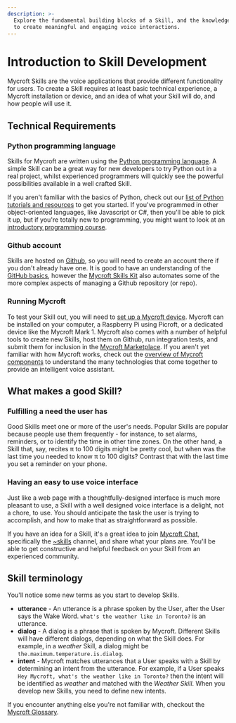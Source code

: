 ```yaml
---
description: >-
  Explore the fundamental building blocks of a Skill, and the knowledge required
  to create meaningful and engaging voice interactions.
---
```


# Introduction to Skill Development

Mycroft Skills are the voice applications that provide different functionality for users. To create a Skill requires at least basic technical experience, a Mycroft installation or device, and an idea of what your Skill will do, and how people will use it.

## Technical Requirements

### Python programming language

Skills for Mycroft are written using the [Python programming language](https://www.python.org/). A simple Skill can be a great way for new developers to try Python out in a real project, whilst experienced programmers will quickly see the powerful possibilities available in a well crafted Skill.

If you aren't familiar with the basics of Python, check out our [list of Python tutorials and resources](https://github.com/MycroftAI/documentation/tree/156204fdccf839a4d5c57bf46f38c17ac1fee4eb/docs/skill-development/python-resources.md) to get you started. If you've programmed in other object-oriented languages, like Javascript or C\#, then you'll be able to pick it up, but if you're totally new to programming, you might want to look at an [introductory programming course](https://www.edx.org/course/introduction-computer-science-mitx-6-00-1x-11).

### Github account

Skills are hosted on [Github](https://github.com), so you will need to create an account there if you don't already have one. It is good to have an understanding of the [GitHub basics](https://guides.github.com/activities/hello-world/), however the [Mycroft Skills Kit](../../mycroft-technologies/mycroft-skills-kit.md) also automates some of the more complex aspects of managing a Github repository \(or repo\).

### Running Mycroft

To test your Skill out, you will need to [set up a Mycroft device](../../using-mycroft-ai/get-mycroft/). Mycroft can be installed on your computer, a Raspberry Pi using Picroft, or a dedicated device like the Mycroft Mark 1. Mycroft also comes with a number of helpful tools to create new Skills, host them on Github, run integration tests, and submit them for inclusion in the [Mycroft Marketplace](https://market.mycroft.ai). If you aren't yet familiar with how Mycroft works, check out the [overview of Mycroft components](http://mycroft.ai/documentation/mycroft-software-hardware/) to understand the many technologies that come together to provide an intelligent voice assistant.

## What makes a good Skill?

### Fulfilling a need the user has

Good Skills meet one or more of the user's needs. Popular Skills are popular because people use them frequently - for instance, to set alarms, reminders, or to identify the time in other time zones. On the other hand, a Skill that, say, recites π to 100 digits might be pretty cool, but when was the last time you needed to know π to 100 digits? Contrast that with the last time you set a reminder on your phone.

### Having an easy to use voice interface

Just like a web page with a thoughtfully-designed interface is much more pleasant to use, a Skill with a well designed voice interface is a delight, not a chore, to use. You should anticipate the task the user is trying to accomplish, and how to make that as straightforward as possible.

If you have an idea for a Skill, it's a great idea to join [Mycroft Chat](https://chat.mycroft.ai), specifically the [~skills](https://chat.mycroft.ai/community/channels/skills) channel, and share what your plans are. You'll be able to get constructive and helpful feedback on your Skill from an experienced community.

## Skill terminology

You'll notice some new terms as you start to develop Skills.

* **utterance** - An utterance is a phrase spoken by the User, after the User says the Wake Word. `what's the weather like in Toronto?` is an utterance.
* **dialog** - A dialog is a phrase that is spoken by Mycroft. Different Skills will have different dialogs, depending on what the Skill does. For example, in a _weather_ Skill, a dialog might be `the.maximum.temperature.is.dialog`.
* **intent** - Mycroft matches utterances that a User speaks with a Skill by determining an intent from the utterance. For example, if a User speaks `Hey Mycroft, what's the weather like in Toronto?` then the intent will be identified as _weather_ and matched with the _Weather Skill_. When you develop new Skills, you need to define new intents.

If you encounter anything else you're not familiar with, checkout the [Mycroft Glossary](../../about-mycroft-ai/glossary.md).


